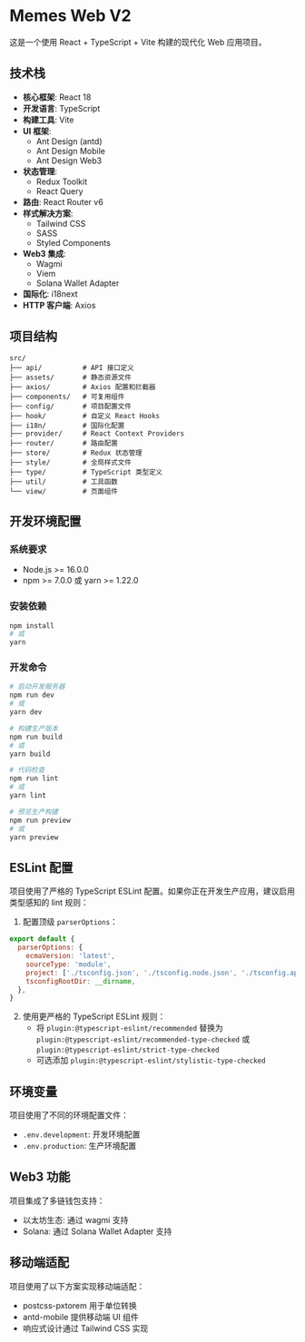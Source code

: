 # Memes Web V2

这是一个使用 React + TypeScript + Vite 构建的现代化 Web 应用项目。

## 技术栈

- **核心框架**: React 18
- **开发语言**: TypeScript
- **构建工具**: Vite
- **UI 框架**: 
  - Ant Design (antd)
  - Ant Design Mobile
  - Ant Design Web3
- **状态管理**: 
  - Redux Toolkit
  - React Query
- **路由**: React Router v6
- **样式解决方案**: 
  - Tailwind CSS
  - SASS
  - Styled Components
- **Web3 集成**:
  - Wagmi
  - Viem
  - Solana Wallet Adapter
- **国际化**: i18next
- **HTTP 客户端**: Axios

## 项目结构

```
src/
├── api/          # API 接口定义
├── assets/       # 静态资源文件
├── axios/        # Axios 配置和拦截器
├── components/   # 可复用组件
├── config/       # 项目配置文件
├── hook/         # 自定义 React Hooks
├── i18n/         # 国际化配置
├── provider/     # React Context Providers
├── router/       # 路由配置
├── store/        # Redux 状态管理
├── style/        # 全局样式文件
├── type/         # TypeScript 类型定义
├── util/         # 工具函数
└── view/         # 页面组件
```

## 开发环境配置

### 系统要求

- Node.js >= 16.0.0
- npm >= 7.0.0 或 yarn >= 1.22.0

### 安装依赖

```bash
npm install
# 或
yarn
```

### 开发命令

```bash
# 启动开发服务器
npm run dev
# 或
yarn dev

# 构建生产版本
npm run build
# 或
yarn build

# 代码检查
npm run lint
# 或
yarn lint

# 预览生产构建
npm run preview
# 或
yarn preview
```

## ESLint 配置

项目使用了严格的 TypeScript ESLint 配置。如果你正在开发生产应用，建议启用类型感知的 lint 规则：

1. 配置顶级 `parserOptions`：

```js
export default {
  parserOptions: {
    ecmaVersion: 'latest',
    sourceType: 'module',
    project: ['./tsconfig.json', './tsconfig.node.json', './tsconfig.app.json'],
    tsconfigRootDir: __dirname,
  },
}
```

2. 使用更严格的 TypeScript ESLint 规则：
   - 将 `plugin:@typescript-eslint/recommended` 替换为 `plugin:@typescript-eslint/recommended-type-checked` 或 `plugin:@typescript-eslint/strict-type-checked`
   - 可选添加 `plugin:@typescript-eslint/stylistic-type-checked`

## 环境变量

项目使用了不同的环境配置文件：
- `.env.development`: 开发环境配置
- `.env.production`: 生产环境配置

## Web3 功能

项目集成了多链钱包支持：
- 以太坊生态: 通过 wagmi 支持
- Solana: 通过 Solana Wallet Adapter 支持

## 移动端适配

项目使用了以下方案实现移动端适配：
- postcss-pxtorem 用于单位转换
- antd-mobile 提供移动端 UI 组件
- 响应式设计通过 Tailwind CSS 实现
